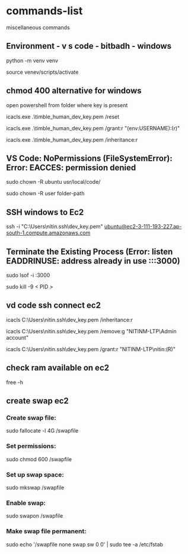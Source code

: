 # commands-list
miscellaneous commands

## Environment - v s code - bitbadh - windows

python -m venv venv

source venev/scripts/activate

## chmod 400 alternative for windows


open powershell from folder where key is present

icacls.exe .\timble_human_dev_key.pem /reset

icacls.exe .\timble_human_dev_key.pem /grant:r "$($env:USERNAME):(r)"

icacls.exe .\timble_human_dev_key.pem /inheritance:r

## VS Code: NoPermissions (FileSystemError): Error: EACCES: permission denied

sudo chown -R ubuntu usr/local/code/

sudo chown -R user folder-path


## SSH windows to Ec2
ssh -i "C:\Users\nitin\.ssh\dev_key.pem" ubuntu@ec2-3-111-193-227.ap-south-1.compute.amazonaws.com

## Terminate the Existing Process (Error: listen EADDRINUSE: address already in use :::3000)
sudo lsof -i :3000


sudo kill -9 < PID >

## vd code ssh connect ec2

icacls C:\Users\nitin\.ssh\dev_key.pem /inheritance:r


icacls C:\Users\nitin\.ssh\dev_key.pem /remove:g "NITINM-LTP\Admin account"


icacls C:\Users\nitin\.ssh\dev_key.pem /grant:r "NITINM-LTP\nitin:(R)"


## check ram available on ec2

free -h

## create swap ec2

### Create swap file:
sudo fallocate -l 4G /swapfile

### Set permissions:
sudo chmod 600 /swapfile

### Set up swap space:
sudo mkswap /swapfile

### Enable swap:
sudo swapon /swapfile

### Make swap file permanent:
sudo echo '/swapfile none swap sw 0 0' | sudo tee -a /etc/fstab



